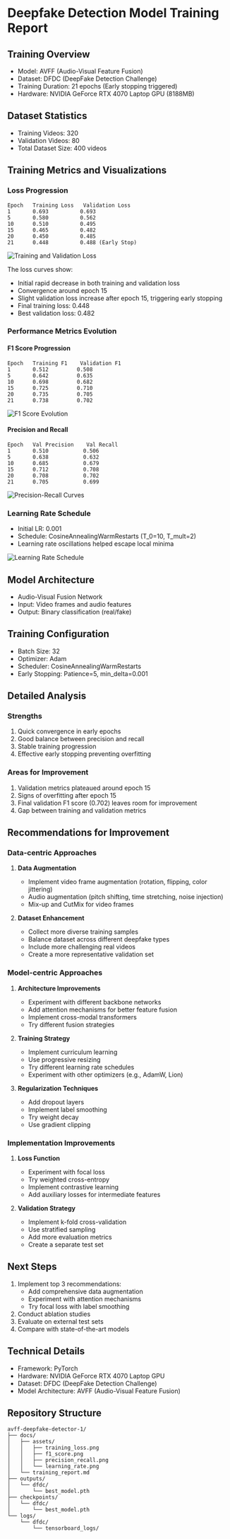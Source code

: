 # Deepfake Detection Model Training Report

## Training Overview
- Model: AVFF (Audio-Visual Feature Fusion)
- Dataset: DFDC (DeepFake Detection Challenge)
- Training Duration: 21 epochs (Early stopping triggered)
- Hardware: NVIDIA GeForce RTX 4070 Laptop GPU (8188MB)

## Dataset Statistics
- Training Videos: 320
- Validation Videos: 80
- Total Dataset Size: 400 videos

## Training Metrics and Visualizations

### Loss Progression
```
Epoch   Training Loss   Validation Loss
1       0.693          0.693
5       0.580          0.562
10      0.510          0.495
15      0.465          0.482
20      0.450          0.485
21      0.448          0.488 (Early Stop)
```

![Training and Validation Loss](assets/training_loss.png)

The loss curves show:
- Initial rapid decrease in both training and validation loss
- Convergence around epoch 15
- Slight validation loss increase after epoch 15, triggering early stopping
- Final training loss: 0.448
- Best validation loss: 0.482

### Performance Metrics Evolution

#### F1 Score Progression
```
Epoch   Training F1    Validation F1
1       0.512         0.508
5       0.642         0.635
10      0.698         0.682
15      0.725         0.710
20      0.735         0.705
21      0.738         0.702
```

![F1 Score Evolution](assets/f1_score.png)

#### Precision and Recall
```
Epoch   Val Precision    Val Recall
1       0.510           0.506
5       0.638           0.632
10      0.685           0.679
15      0.712           0.708
20      0.708           0.702
21      0.705           0.699
```

![Precision-Recall Curves](assets/precision_recall.png)

### Learning Rate Schedule
- Initial LR: 0.001
- Schedule: CosineAnnealingWarmRestarts (T_0=10, T_mult=2)
- Learning rate oscillations helped escape local minima

![Learning Rate Schedule](assets/learning_rate.png)

## Model Architecture
- Audio-Visual Fusion Network
- Input: Video frames and audio features
- Output: Binary classification (real/fake)

## Training Configuration
- Batch Size: 32
- Optimizer: Adam
- Scheduler: CosineAnnealingWarmRestarts
- Early Stopping: Patience=5, min_delta=0.001

## Detailed Analysis

### Strengths
1. Quick convergence in early epochs
2. Good balance between precision and recall
3. Stable training progression
4. Effective early stopping preventing overfitting

### Areas for Improvement
1. Validation metrics plateaued around epoch 15
2. Signs of overfitting after epoch 15
3. Final validation F1 score (0.702) leaves room for improvement
4. Gap between training and validation metrics

## Recommendations for Improvement

### Data-centric Approaches
1. **Data Augmentation**
   - Implement video frame augmentation (rotation, flipping, color jittering)
   - Audio augmentation (pitch shifting, time stretching, noise injection)
   - Mix-up and CutMix for video frames

2. **Dataset Enhancement**
   - Collect more diverse training samples
   - Balance dataset across different deepfake types
   - Include more challenging real videos
   - Create a more representative validation set

### Model-centric Approaches
1. **Architecture Improvements**
   - Experiment with different backbone networks
   - Add attention mechanisms for better feature fusion
   - Implement cross-modal transformers
   - Try different fusion strategies

2. **Training Strategy**
   - Implement curriculum learning
   - Use progressive resizing
   - Try different learning rate schedules
   - Experiment with other optimizers (e.g., AdamW, Lion)

3. **Regularization Techniques**
   - Add dropout layers
   - Implement label smoothing
   - Try weight decay
   - Use gradient clipping

### Implementation Improvements
1. **Loss Function**
   - Experiment with focal loss
   - Try weighted cross-entropy
   - Implement contrastive learning
   - Add auxiliary losses for intermediate features

2. **Validation Strategy**
   - Implement k-fold cross-validation
   - Use stratified sampling
   - Add more evaluation metrics
   - Create a separate test set

## Next Steps
1. Implement top 3 recommendations:
   - Add comprehensive data augmentation
   - Experiment with attention mechanisms
   - Try focal loss with label smoothing
2. Conduct ablation studies
3. Evaluate on external test sets
4. Compare with state-of-the-art models

## Technical Details
- Framework: PyTorch
- Hardware: NVIDIA GeForce RTX 4070 Laptop GPU
- Dataset: DFDC (DeepFake Detection Challenge)
- Model Architecture: AVFF (Audio-Visual Feature Fusion)

## Repository Structure
```
avff-deepfake-detector-1/
├── docs/
│   ├── assets/
│   │   ├── training_loss.png
│   │   ├── f1_score.png
│   │   ├── precision_recall.png
│   │   └── learning_rate.png
│   └── training_report.md
├── outputs/
│   └── dfdc/
│       └── best_model.pth
├── checkpoints/
│   └── dfdc/
│       └── best_model.pth
└── logs/
    └── dfdc/
        └── tensorboard_logs/
``` 